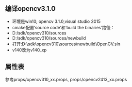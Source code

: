 编译opencv3.1.0
---
- 环境是win10, opencv 3.1.0,visual studio 2015
- cmake配置‘source code’和‘build the binaries’路径：
- D:/sdk/opencv310/sources
- D:/sdk/opencv310/sources/newbuild
- 打开:D:\sdk\opencv310\sources\newbuild\OpenCV.sln
- <PlatformToolset>v140</PlatformToolset>改为<PlatformToolset>v140_xp</PlatformToolset>
    


属性表
---
参考props/opencv310_xx.props, props/opencv2413_xx.props
